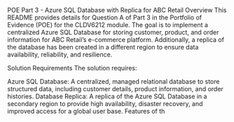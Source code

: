 POE Part 3 - Azure SQL Database with Replica for ABC Retail
Overview
This README provides details for Question A of Part 3 in the Portfolio of Evidence (POE) for the CLDV6212 module. The goal is to implement a centralized Azure SQL Database for storing customer, product, and order information for ABC Retail’s e-commerce platform. Additionally, a replica of the database has been created in a different region to ensure data availability, reliability, and resilience.

Solution Requirements
The solution requires:

Azure SQL Database: A centralized, managed relational database to store structured data, including customer details, product information, and order histories.
Database Replica: A replica of the Azure SQL Database in a secondary region to provide high availability, disaster recovery, and improved access for a global user base.
Features of th
